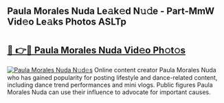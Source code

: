 ## Paula Morales Nuda Le𝚊k𝚎d N𝚞𝚍e - Part-MmW Vid𝚎o Le𝚊ks Photos ASLTp

# <h2><a href="http://fbftu8r.evod.top/?m=Paula+Morales+Nuda">🔗 👉🔴 Paula Morales Nuda Vid𝚎o Ph𝚘t𝚘s</a></h2>

[![Paula Morales Nuda N𝚞d𝚎s](https://i.imgur.com/8V9OHl7.gif)](http://fbftu8r.evod.top/?m=Paula+Morales+Nuda)
Online content creator Paula Morales Nuda who has gained popularity for posting lifestyle and dance-related content, including dance trend performances and mini vlogs. Public figures Paula Morales Nuda can use their influence to advocate for important causes. 
